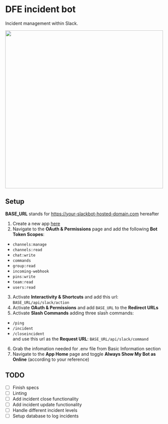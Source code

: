 # DFE incident bot
Incident management within Slack.

<img src="https://user-images.githubusercontent.com/47917431/125347757-38394480-e353-11eb-92de-879f0d23632a.png" width="500" />

## Setup
**BASE_URL** stands for https://your-slackbot-hosted-domain.com hereafter  
1. Create a new app [here](https://api.slack.com/apps?new_app=1)
2. Navigate to the **OAuth & Permissions** page and add the following **Bot Token Scopes**: 
- `channels:manage`
- `channels:read`
- `chat:write`
- `commands`
- `group:read`
- `incoming-webhook`
- `pins:write`
- `team:read`
- `users:read`
3. Activate **Interactivity & Shortcuts** and add this url: `BASE_URL/api/slack/action` 
4. Activate **OAuth & Permissions** and add `BASE_URL` to the **Redirect URLs**
5. Activate **Slash Commands** adding three slash commands:
- `/ping`
- `/incident`
- `/closeincident`  
and use this url as the **Request URL**: `BASE_URL/api/slack/command`
6. Grab the infomation needed for .env file from Basic Information section
7. Navigate to the **App Home** page and toggle **Always Show My Bot as Online** (according to your reference)
## TODO

- [ ] Finish specs
- [ ] Linting
- [ ] Add incident close functionality
- [ ] Add incident update functionality
- [ ] Handle different incident levels
- [ ] Setup database to log incidents
